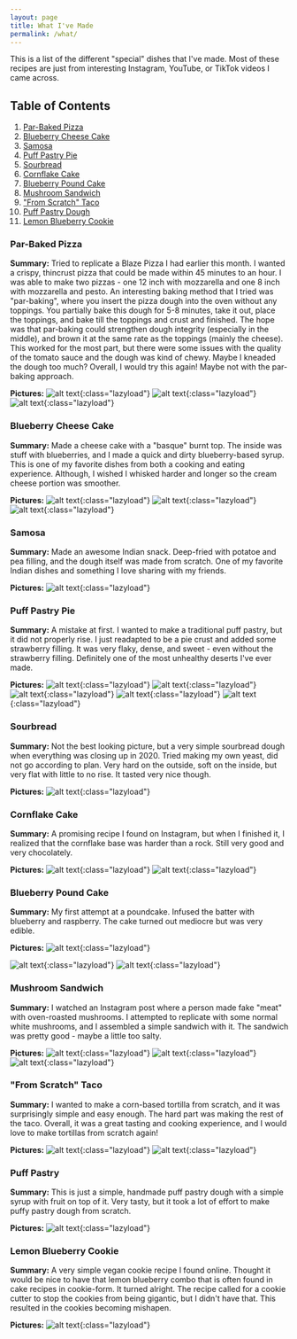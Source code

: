 ```yaml
---
layout: page
title: What I've Made
permalink: /what/
---
```


This is a list of the different "special" dishes that I've made. Most of these recipes are just from interesting Instagram, YouTube, or TikTok videos I came across.

## Table of Contents

1. [Par-Baked Pizza](#par-baked-pizza)
2. [Blueberry Cheese Cake](#blueberry-cheese-cake)
3. [Samosa](#samosa)
4. [Puff Pastry Pie](#puff-pastry-pie)
5. [Sourbread](#sourbread)
6. [Cornflake Cake](#cornflake-cake)
7. [Blueberry Pound Cake](#blueberry-cheese-cake)
8. [Mushroom Sandwich](#mushroom-sandwich)
9. ["From Scratch" Taco](#from-scratch-taco)
10. [Puff Pastry Dough](#puff-pastry)
11. [Lemon Blueberry Cookie](#lemon-blueberry-cookie)

### Par-Baked Pizza
**Summary:** Tried to replicate a Blaze Pizza I had earlier this month. I wanted a crispy, thincrust pizza that could be made within 45 minutes to an hour. I was able to make two pizzas - one 12 inch with mozzarella and one 8 inch with mozzarella and pesto. An interesting baking method that I tried was "par-baking", where you insert the pizza dough into the oven without any toppings. You partially bake this dough for 5-8 minutes, take it out, place the toppings, and bake till the toppings and crust and finished. The hope was that par-baking could strengthen dough integrity (especially in the middle), and brown it at the same rate as the toppings (mainly the cheese). This worked for the most part, but there were some issues with the quality of the tomato sauce and the dough was kind of chewy. Maybe I kneaded the dough too much? Overall, I would try this again! Maybe not with the par-baking approach.

**Pictures:**
![alt text](../images/pizza_1.jpg "title text"){:class="lazyload"}
![alt text](../images/pizza_pesto_1.jpg "title text"){:class="lazyload"}
![alt text](../images/pizza_pesto_2.jpg "title text"){:class="lazyload"}


### Blueberry Cheese Cake
**Summary:** Made a cheese cake with a "basque" burnt top. The inside was stuff with blueberries, and I made a quick and dirty blueberry-based syrup. This is one of my favorite dishes from both a cooking and eating experience. Although, I wished I whisked harder and longer so the cream cheese portion was smoother.

**Pictures:**
![alt text](../images/blueberry_chees_cake_5.jpg "title text"){:class="lazyload"}
![alt text](../images/blueberry_chees_cake_3.jpg "title text"){:class="lazyload"}
![alt text](../images/blueberry_chees_cake_1.jpg "title text"){:class="lazyload"}

### Samosa
**Summary:** Made an awesome Indian snack. Deep-fried with potatoe and pea filling, and the dough itself was made from scratch. One of my favorite Indian dishes and something I love sharing with my friends.

**Pictures:**
![alt text](../images/samosa.jpg "title text"){:class="lazyload"}

### Puff Pastry Pie
**Summary:** A mistake at first. I wanted to make a traditional puff pastry, but it did not properly rise. I just readapted to be a pie crust and added some strawberry filling. It was very flaky, dense, and sweet - even without the strawberry filling. Definitely one of the most unhealthy deserts I've ever made.

**Pictures:**
![alt text](../images/puff_pastry_pie.jpg "title text"){:class="lazyload"}
![alt text](../images/puff_pastry_pie_2.jpg "title text"){:class="lazyload"}
![alt text](../images/puff_pastry_pie_3.jpg "title text"){:class="lazyload"}
![alt text](../images/puff_pastry_pie_4.jpg "title text"){:class="lazyload"}
![alt text](../images/puff_pastry_pie_5.jpg "title text"){:class="lazyload"}
<!-- ![alt text](../images/puff_pastry_pie_6.jpg "title text"){:class="lazyload"} -->

### Sourbread
**Summary:** Not the best looking picture, but a very simple sourbread dough when everything was closing up in 2020. Tried making my own yeast, did not go according to plan. Very hard on the outside, soft on the inside, but very flat with little to no rise. It tasted very nice though.

**Pictures:**
![alt text](../images/sourbread_1.jpg "title text"){:class="lazyload"}

### Cornflake Cake
**Summary:** A promising recipe I found on Instagram, but when I finished it, I realized that the cornflake base was harder than a rock. Still very good and very chocolately.

**Pictures:**
![alt text](../images/cornflake_1.jpg "title text"){:class="lazyload"}
![alt text](../images/cornflake2.jpg "title text"){:class="lazyload"}

### Blueberry Pound Cake
**Summary:** My first attempt at a poundcake. Infused the batter with blueberry and raspberry. The cake turned out mediocre but was very edible.

**Pictures:**
![alt text](../images/blueberry_pound_cake.jpg "title text"){:class="lazyload"}
<!-- ![alt text](../images/blueberry_pound_cake_2.jpg "title text"){:class="lazyload"} -->
![alt text](../images/blueberry_pound_cake_3.jpg "title text"){:class="lazyload"}
![alt text](../images/blueberry_pound_cake_4.jpg "title text"){:class="lazyload"}

### Mushroom Sandwich
**Summary:** I watched an Instagram post where a person made fake "meat" with oven-roasted mushrooms. I attempted to replicate with some normal white mushrooms, and I assembled a simple sandwich with it. The sandwich was pretty good - maybe a little too salty.

**Pictures:**
![alt text](../images/mushroom_sandwich.jpg "title text"){:class="lazyload"}
![alt text](../images/mushroom_sandwich_2.jpg "title text"){:class="lazyload"}
![alt text](../images/mushroom_sandwich_3.jpg "title text"){:class="lazyload"}

### "From Scratch" Taco
**Summary:** I wanted to make a corn-based tortilla from scratch, and it was surprisingly simple and easy enough. The hard part was making the rest of the taco. Overall, it was a great tasting and cooking experience, and I would love to make tortillas from scratch again! 

**Pictures:**
![alt text](../images/from_scratch_taco.jpg "title text"){:class="lazyload"}
![alt text](../images/from_scratch_taco_2.jpg "title text"){:class="lazyload"}

### Puff Pastry
**Summary:** This is just a simple, handmade puff pastry dough with a simple syrup with fruit on top of it. Very tasty, but it took a lot of effort to make puffy pastry dough from scratch.

**Pictures:**
![alt text](../images/puff_pastry.jpg "title text"){:class="lazyload"}

### Lemon Blueberry Cookie
**Summary:** A very simple vegan cookie recipe I found online. Thought it would be nice to have that lemon blueberry combo that is often found in cake recipes in cookie-form. It turned alright. The recipe called for a cookie cutter to stop the cookies from being gigantic, but I didn't have that. This resulted in the cookies becoming mishapen.

**Pictures:**
![alt text](../images/lemon_blueberry.jpg "title text"){:class="lazyload"}

<script src="https://cdn.jsdelivr.net/npm/lazysizes@5.3.2/lazysizes.min.js" async=""></script>